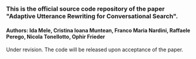 ### This is the official source code repository of the paper "Adaptive Utterance Rewriting for Conversational Search".

#### Authors: Ida Mele, Cristina Ioana Muntean, Franco Maria Nardini, Raffaele Perego, Nicola Tonellotto, Ophir Frieder

Under revision. The code will be released upon acceptance of the paper.
